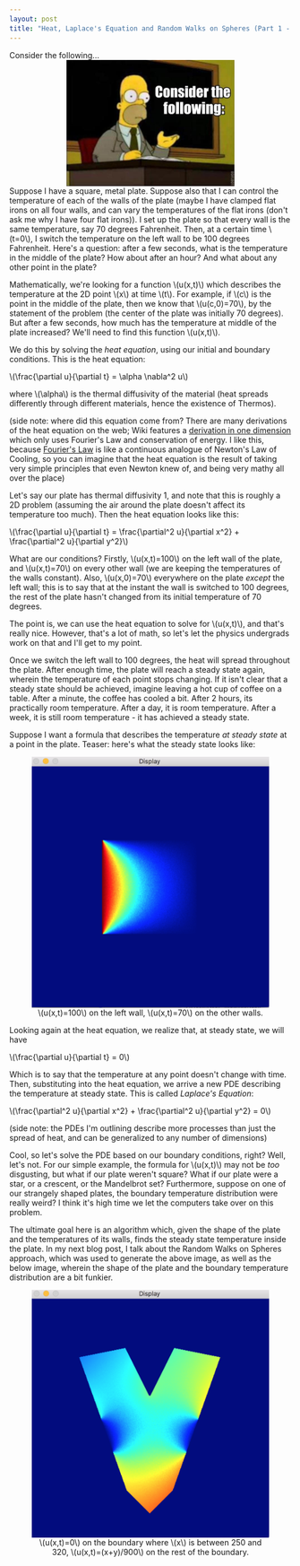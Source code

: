 ```yaml
---
layout: post
title: "Heat, Laplace's Equation and Random Walks on Spheres (Part 1 - the physics)"
---
```


<script type="text/javascript"
    src="http://cdn.mathjax.org/mathjax/latest/MathJax.js?config=TeX-AMS-MML_HTMLorMML">
</script>

Consider the following...
<img style="margin:0px auto;display:block;width:300px;" src="/images/kak/consider.jpg" />
Suppose I have a square, metal plate. Suppose also that I can control the temperature of each of the walls of the plate (maybe I have clamped flat irons on all four walls, and can vary the temperatures of the flat irons (don't ask me why I have four flat irons)). I set up the plate so that every wall is the same temperature, say 70 degrees Fahrenheit. Then, at a certain time \\(t=0\\), I switch the temperature on the left wall to be 100 degrees Fahrenheit. Here's a question: after a few seconds, what is the temperature in the middle of the plate? How about after an hour? And what about any other point in the plate?

Mathematically, we're looking for a function \\(u(x,t)\\) which describes the temperature at the 2D point \\(x\\) at time \\(t\\). For example, if \\(c\\) is the point in the middle of the plate, then we know that \\(u(c,0)=70\\), by the statement of the problem (the center of the plate was initially 70 degrees). But after a few seconds, how much has the temperature at middle of the plate increased? We'll need to find this function \\(u(x,t)\\).

We do this by solving the *heat equation*, using our initial and boundary conditions. This is the heat equation:

\\(\frac{\partial u}{\partial t} = \alpha \nabla^2 u\\)

where \\(\alpha\\) is the thermal diffusivity of the material (heat spreads differently through different materials, hence the existence of Thermos).

(side note: where did this equation come from? There are many derivations of the heat equation on the web; Wiki features a [derivation in one dimension](https://en.wikipedia.org/wiki/Heat_equation#Derivation_in_one_dimension) which only uses Fourier's Law and conservation of energy. I like this, because [Fourier's Law](https://en.wikipedia.org/wiki/Thermal_conduction#Fourier.27s_law) is like a continuous analogue of Newton's Law of Cooling, so you can imagine that the heat equation is the result of taking very simple principles that even Newton knew of, and being very mathy all over the place)


Let's say our plate has thermal diffusivity 1, and note that this is roughly a 2D problem (assuming the air around the plate doesn't affect its temperature too much). Then the heat equation looks like this:

\\(\frac{\partial u}{\partial t} = \frac{\partial^2 u}{\partial x^2} + \frac{\partial^2 u}{\partial y^2}\\)

What are our conditions? Firstly, \\(u(x,t)=100\\) on the left wall of the plate, and \\(u(x,t)=70\\) on every other wall (we are keeping the temperatures of the walls constant). Also, \\(u(x,0)=70\\) everywhere on the plate *except* the left wall; this is to say that at the instant the wall is switched to 100 degrees, the rest of the plate hasn't changed from its initial temperature of 70 degrees.

The point is, we can use the heat equation to solve for \\(u(x,t)\\), and that's really nice. However, that's a lot of math, so let's let the physics undergrads work on that and I'll get to my point. 

Once we switch the left wall to 100 degrees, the heat will spread throughout the plate. After enough time, the plate will reach a steady state again, wherein the temperature of each point stops changing. If it isn't clear that a steady state should be achieved, imagine leaving a hot cup of coffee on a table. After a minute, the coffee has cooled a bit. After 2 hours, its practically room temperature. After a day, it is room temperature. After a week, it is still room temperature - it has achieved a steady state. 

Suppose I want a formula that describes the temperature *at steady state* at a point in the plate. Teaser: here's what the steady state looks like:
<figure>
<a href="/images/kak/square1.png">
<img style="margin:0px auto;display:block;width:600px;" src="/images/kak/square1.png" />
</a>
<figcaption style="text-align:center" >\(u(x,t)=100\) on the left wall,  \(u(x,t)=70\) on the other walls.</figcaption>
</figure>


Looking again at the heat equation, we realize that, at steady state, we will have 

\\(\frac{\partial u}{\partial t} = 0\\)

Which is to say that the temperature at any point doesn't change with time. Then, substituting into the heat equation, we arrive a new PDE describing the temperature at steady state. This is called *Laplace's Equation*:

\\(\frac{\partial^2 u}{\partial x^2} + \frac{\partial^2 u}{\partial y^2} = 0\\)

(side note: the PDEs I'm outlining describe more processes than just the spread of heat, and can be generalized to any number of dimensions)

Cool, so let's solve the PDE  based on our boundary conditions, right? Well, let's not. For our simple example, the formula for \\(u(x,t)\\) may not be *too* disgusting, but what if our plate weren't square? What if our plate were a star, or a crescent, or the Mandelbrot set? Furthermore, suppose on one of our strangely shaped plates, the boundary temperature distribution were really weird? I think it's high time we let the computers take over on this problem. 

The ultimate goal here is an algorithm which, given the shape of the plate and the temperatures of its walls, finds the steady state temperature inside the plate. In my next blog post, I talk about the Random Walks on Spheres approach, which was used to generate the above image, as well as the below image, wherein the shape of the plate and the boundary temperature distribution are a bit funkier.


<figure>
<a href="/images/kak/v.png">
<img style="margin:0px auto;display:block;width:600px;" src="/images/kak/v.png" />
</a>
<figcaption style="text-align:center" >\(u(x,t)=0\) on the boundary where \(x\) is between 250 and 320,  \(u(x,t)=(x+y)/900\) on the rest of the boundary.</figcaption>
</figure>


